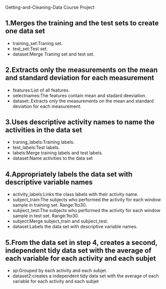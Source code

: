 Getting-and-Cleaning-Data Course Project

## 1.Merges the training and the test sets to create one data set
* training_set:Traning set.
* test_set:Test set.
* dataset:Merge Traning set and test set.
## 2.Extracts only the measurements on the mean and standard deviation for each measurement
* features:List of all features.
* selectnames:The features contain mean and stadard deeviation.
* dataset:.Extracts only the measurements on the mean and standard deviation for each measurement.
## 3.Uses descriptive activity names to name the activities in the data set
* traning_labels:Training labels.
* test_labels:Test labels.
* labels:Merge training labels and test labels.
* dataset:Name activities to the data set
## 4.Appropriately labels the data set with descriptive variable names
* activity_labels:Links the class labels with their activity name.
* subject_train:The subjects who performed the activity for each window sample in training set. Range:1to30. 
* subjiect_test:The subjects who performed the activity for each window sample in test set. Range:1to30. 
* subject:Merge subject_train and subjiect_test.
* dataset:Labels the data set with descriptive variable names.
## 5.From the data set in step 4, creates a second, independent tidy data set with the average of each variable for each activity and each subjet
* sp:Grouped by  each activity and each subjet.
* dataset2:creates a independent tidy data set with the average of each variable for each activity and each subjet





